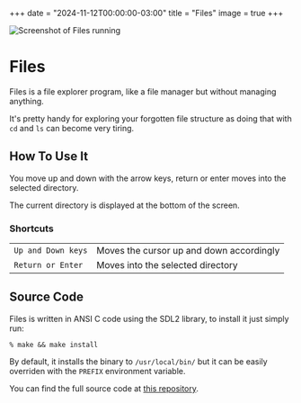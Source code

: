 +++
date = "2024-11-12T00:00:00-03:00"
title = "Files"
image = true
+++

![Screenshot of Files running](/files.png)

# Files

Files is a file explorer program, like a file manager but without managing anything.

It's pretty handy for exploring your forgotten file structure as doing that with `cd` and `ls` can become very tiring.

## How To Use It

You move up and down with the arrow keys, return or enter moves into the selected directory.

The current directory is displayed at the bottom of the screen.

### Shortcuts

|                    |                                          |
|--------------------|------------------------------------------|
| `Up and Down keys` | Moves the cursor up and down accordingly |
| `Return or Enter`  | Moves into the selected directory        |

## Source Code

Files is written in ANSI C code using the SDL2 library, to install it just simply run:

```
% make && make install
```

By default, it installs the binary to `/usr/local/bin/` but it can be easily overriden with the `PREFIX` environment variable.

You can find the full source code at [this repository](https://git.sr.ht/~fkinos/files).
